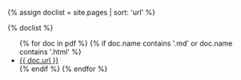 {% assign doclist = site.pages | sort: 'url'  %}

{% doclist %}

<ul>
   {% for doc in pdf %}
        {% if doc.name contains '.md' or doc.name contains '.html' %}
            <li><a href="{{ site.baseurl }}{{ doc.url }}">{{ doc.url }}</a></li>
        {% endif %}
  {% endfor %}
</ul>
